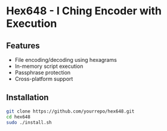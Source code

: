 # Hex648 - I Ching Encoder with Execution

## Features
- File encoding/decoding using hexagrams
- In-memory script execution
- Passphrase protection
- Cross-platform support

## Installation
```bash
git clone https://github.com/yourrepo/hex648.git
cd hex648
sudo ./install.sh
